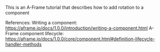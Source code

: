 This is an A-Frame tutorial that describes how to add rotation to a component

References:
  Writing a component: https://aframe.io/docs/1.0.0/introduction/writing-a-component.html
  A-Frame component lifecycle: https://aframe.io/docs/1.0.0/core/component.html#definition-lifecycle-handler-methods